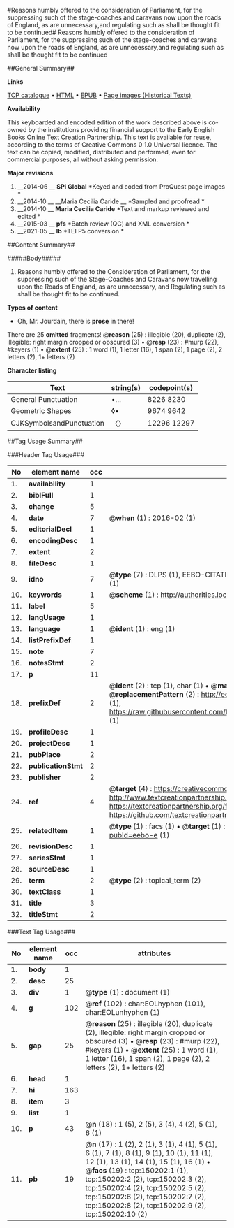 #Reasons humbly offered to the consideration of Parliament, for the suppressing such of the stage-coaches and caravans now upon the roads of England, as are unnecessary,and regulating such as shall be thought fit to be continued#
Reasons humbly offered to the consideration of Parliament, for the suppressing such of the stage-coaches and caravans now upon the roads of England, as are unnecessary,and regulating such as shall be thought fit to be continued

##General Summary##

**Links**

[TCP catalogue](http://www.ota.ox.ac.uk/tcp/)  • 
[HTML](http://tei.it.ox.ac.uk/tcp/Texts-HTML/free/A92/A92260.html)  • 
[EPUB](http://tei.it.ox.ac.uk/tcp/Texts-EPUB/free/A92/A92260.epub) • 
[Page images (Historical Texts)](https://historicaltexts.jisc.ac.uk/eebo-36282296e)

**Availability**

This keyboarded and encoded edition of the work described above is co-owned by the
    institutions providing financial support to the Early English Books Online Text Creation
    Partnership. This text is available for reuse, according to the terms of  Creative Commons 0 1.0 Universal
    licence. The text can be copied, modified, distributed and performed, even for commercial
    purposes, all without asking permission.

**Major revisions**

1. __2014-06 __ __SPi Global__ *Keyed and coded from ProQuest page images *
1. __2014-10 __ __Maria Cecilia Caride __ *Sampled and proofread *
1. __2014-10 __ __Maria Cecilia Caride__ *Text and markup reviewed and edited *
1. __2015-03 __ __pfs__ *Batch review (QC) and XML conversion *
1. __2021-05 __ __lb__ *TEI P5 conversion *

##Content Summary##

#####Body#####

1. Reasons humbly offered to the Consideration of Parliament, for the suppressing such of the Stage-Coaches and Caravans now travelling upon the Roads of England, as are unnecessary, and Regulating such as shall be thought fit to be continued.

**Types of content**

  * Oh, Mr. Jourdain, there is **prose** in there!

There are 25 **omitted** fragments! 
 @__reason__ (25) : illegible (20), duplicate (2), illegible: right margin cropped or obscured (3)  •  @__resp__ (23) : #murp (22), #keyers (1)  •  @__extent__ (25) : 1 word (1), 1 letter (16), 1 span (2), 1 page (2), 2 letters (2), 1+ letters (2)

**Character listing**


|Text|string(s)|codepoint(s)|
|---|---|---|
|General Punctuation|•…|8226 8230|
|Geometric Shapes|◊▪|9674 9642|
|CJKSymbolsandPunctuation|〈〉|12296 12297|

##Tag Usage Summary##

###Header Tag Usage###

|No|element name|occ|attributes|
|---|---|---|---|
|1.|__availability__|1||
|2.|__biblFull__|1||
|3.|__change__|5||
|4.|__date__|7| @__when__ (1) : 2016-02 (1)|
|5.|__editorialDecl__|1||
|6.|__encodingDesc__|1||
|7.|__extent__|2||
|8.|__fileDesc__|1||
|9.|__idno__|7| @__type__ (7) : DLPS (1), EEBO-CITATION (1), VID (1), EEBO-PROQUEST (1), STC (2), OCLC (1)|
|10.|__keywords__|1| @__scheme__ (1) : http://authorities.loc.gov/ (1)|
|11.|__label__|5||
|12.|__langUsage__|1||
|13.|__language__|1| @__ident__ (1) : eng (1)|
|14.|__listPrefixDef__|1||
|15.|__note__|7||
|16.|__notesStmt__|2||
|17.|__p__|11||
|18.|__prefixDef__|2| @__ident__ (2) : tcp (1), char (1)  •  @__matchPattern__ (2) : ([0-9\-]+):([0-9IVX]+) (1), (.+) (1)  •  @__replacementPattern__ (2) : http://eebo.chadwyck.com/downloadtiff?vid=$1&page=$2 (1), https://raw.githubusercontent.com/textcreationpartnership/Texts/master/tcpchars.xml#$1 (1)|
|19.|__profileDesc__|1||
|20.|__projectDesc__|1||
|21.|__pubPlace__|2||
|22.|__publicationStmt__|2||
|23.|__publisher__|2||
|24.|__ref__|4| @__target__ (4) : https://creativecommons.org/publicdomain/zero/1.0/ (1), http://www.textcreationpartnership.org/docs/. (1), https://textcreationpartnership.org/faq/#faq05 (1), https://github.com/textcreationpartnership (1)|
|25.|__relatedItem__|1| @__type__ (1) : facs (1)  •  @__target__ (1) : https://data.historicaltexts.jisc.ac.uk/view?pubId=eebo-e (1)|
|26.|__revisionDesc__|1||
|27.|__seriesStmt__|1||
|28.|__sourceDesc__|1||
|29.|__term__|2| @__type__ (2) : topical_term (2)|
|30.|__textClass__|1||
|31.|__title__|3||
|32.|__titleStmt__|2||


###Text Tag Usage###

|No|element name|occ|attributes|
|---|---|---|---|
|1.|__body__|1||
|2.|__desc__|25||
|3.|__div__|1| @__type__ (1) : document (1)|
|4.|__g__|102| @__ref__ (102) : char:EOLhyphen (101), char:EOLunhyphen (1)|
|5.|__gap__|25| @__reason__ (25) : illegible (20), duplicate (2), illegible: right margin cropped or obscured (3)  •  @__resp__ (23) : #murp (22), #keyers (1)  •  @__extent__ (25) : 1 word (1), 1 letter (16), 1 span (2), 1 page (2), 2 letters (2), 1+ letters (2)|
|6.|__head__|1||
|7.|__hi__|163||
|8.|__item__|3||
|9.|__list__|1||
|10.|__p__|43| @__n__ (18) : 1 (5), 2 (5), 3 (4), 4 (2), 5 (1), 6 (1)|
|11.|__pb__|19| @__n__ (17) : 1 (2), 2 (1), 3 (1), 4 (1), 5 (1), 6 (1), 7 (1), 8 (1), 9 (1), 10 (1), 11 (1), 12 (1), 13 (1), 14 (1), 15 (1), 16 (1)  •  @__facs__ (19) : tcp:150202:1 (1), tcp:150202:2 (2), tcp:150202:3 (2), tcp:150202:4 (2), tcp:150202:5 (2), tcp:150202:6 (2), tcp:150202:7 (2), tcp:150202:8 (2), tcp:150202:9 (2), tcp:150202:10 (2)|
